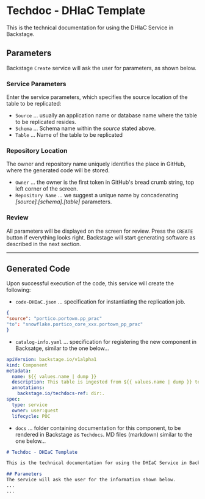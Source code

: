# Techdoc - DHIaC Template

This is the technical documentation for using the DHIaC Service in Backstage.

## Parameters
Backstage `Create` service will ask the user for parameters, as shown below. 

### Service Parameters
Enter the service parameters, which specifies the source location of the table to be replicated:
- `Source` ... usually an application name or database name where the table to be replicated resides.
- `Schema` ... Schema name within the *source* stated above.
- `Table` ... Name of the table to be replicated

### Repository Location
The owner and repository name uniquely identifies the place in GitHub, where the generated code will be stored.
- `Owner` ... the owner is the first token in GitHub's bread crumb string, top left corner of the screen.
- `Repository Name` ... we suggest a unique name by concadenating *[source].[schema].[table]* parameters.

### Review
All parameters will be displayed on the screen for review. Press the `CREATE` button if everything looks right. Backstage will start generating software as described in the next section.

---

## Generated Code
Upon successful execution of the code, this service will create the following:

- `code-DHIaC.json` ... specification for instantiating the replication job.

```json
{
"source": "portico.portown.pp_prac"
"to": "snowflake.portico_core_xxx.portown_pp_prac"
}
```

- `catalog-info.yaml` ... specification for registering the new component in Backsatge, similar to the one below...

```yaml
apiVersion: backstage.io/v1alpha1
kind: Component
metadata:
  name: ${{ values.name | dump }}
  description: This table is ingested from ${{ values.name | dump }} to EDH
  annotations:
    backstage.io/techdocs-ref: dir:.
spec:
  type: service
  owner: user:guest
  lifecycle: POC
```
  
- `docs` ... folder containing documentation for this component, to be rendered in Backstage as `Techdocs`. MD files (markdown) similar to the one below...

```Markdown
# Techdoc - DHIaC Template

This is the technical documentation for using the DHIaC Service in Backstage.

## Parameters
The service will ask the user for the information shown below.
...
...
```
